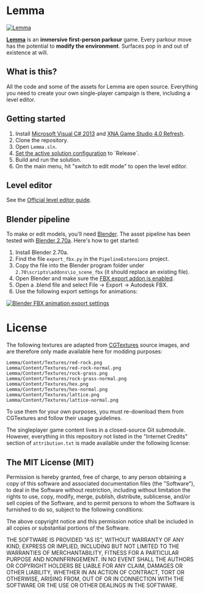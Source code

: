 Lemma
=====

[![Lemma](http://i.imgur.com/Nb6pffrl.png)](http://lemmagame.com)

[**Lemma**](http://lemmagame.com) is an **immersive first-person parkour** game.
Every parkour move has the potential to **modify the environment**.
Surfaces pop in and out of existence at will.

What is this?
-------------

All the code and some of the assets for Lemma are open source. Everything you need to create your own single-player campaign is there, including a level editor.

Getting started
---------------

1. Install [Microsoft Visual C# 2013](http://msdn.microsoft.com/en-us/library/dd831853.aspx) and [XNA Game Studio 4.0 Refresh](https://msxna.codeplex.com/releases/view/117230).
1. Clone the repository.
1. Open `Lemma.sln`.
1. [Set the active solution configuration](http://msdn.microsoft.com/en-us/library/wx0123s5(v=vs.100).aspx) to `Release`.
1. Build and run the solution.
1. On the main menu, hit "switch to edit mode" to open the level editor.

Level editor
------------
See the [Official level editor guide](http://steamcommunity.com/sharedfiles/filedetails/?id=273022369).

Blender pipeline
----------------

To make or edit models, you'll need [Blender](http://blender.org). The asset pipeline has been tested with [Blender 2.70a](http://download.blender.org/release/Blender2.70/). Here's how to get started:

1. Install Blender 2.70a.
1. Find the file `export_fbx.py` in the `PipelineExtensions` project.
1. Copy the file into the Blender program folder under `2.70\scripts\addons\io_scene_fbx` (it should replace an existing file).
1. Open Blender and make sure the [FBX export addon is enabled](http://wiki.blender.org/index.php/Doc:2.6/Manual/Extensions/Python/Add-Ons#Enabling_and_Disabling).
1. Open a .blend file and select File -> Export -> Autodesk FBX.
1. Use the following export settings for animations:

[![Blender FBX animation export settings](http://i.imgur.com/RRhsEey.png)](http://i.imgur.com/RRhsEey.png)

License
=======

The following textures are adapted from [CGTextures](http://www.cgtextures.com) source images, and are therefore only made available here for modding purposes:

	Lemma/Content/Textures/red-rock.png
	Lemma/Content/Textures/red-rock-normal.png
	Lemma/Content/Textures/rock-grass.png
	Lemma/Content/Textures/rock-grass-normal.png
	Lemma/Content/Textures/hex.png
	Lemma/Content/Textures/hex-normal.png
	Lemma/Content/Textures/lattice.png
	Lemma/Content/Textures/lattice-normal.png

To use them for your own purposes, you must re-download them from CGTextures and follow their usage guidelines.

The singleplayer game content lives in a closed-source Git submodule. However, everything in this repository not listed in the "Internet Credits" section of `attribution.txt` is made available under the following license:

The MIT License (MIT)
---------------------

Permission is hereby granted, free of charge, to any person obtaining a copy
of this software and associated documentation files (the "Software"), to deal
in the Software without restriction, including without limitation the rights
to use, copy, modify, merge, publish, distribute, sublicense, and/or sell
copies of the Software, and to permit persons to whom the Software is
furnished to do so, subject to the following conditions:

The above copyright notice and this permission notice shall be included in all
copies or substantial portions of the Software.

THE SOFTWARE IS PROVIDED "AS IS", WITHOUT WARRANTY OF ANY KIND, EXPRESS OR
IMPLIED, INCLUDING BUT NOT LIMITED TO THE WARRANTIES OF MERCHANTABILITY,
FITNESS FOR A PARTICULAR PURPOSE AND NONINFRINGEMENT. IN NO EVENT SHALL THE
AUTHORS OR COPYRIGHT HOLDERS BE LIABLE FOR ANY CLAIM, DAMAGES OR OTHER
LIABILITY, WHETHER IN AN ACTION OF CONTRACT, TORT OR OTHERWISE, ARISING FROM,
OUT OF OR IN CONNECTION WITH THE SOFTWARE OR THE USE OR OTHER DEALINGS IN THE
SOFTWARE.